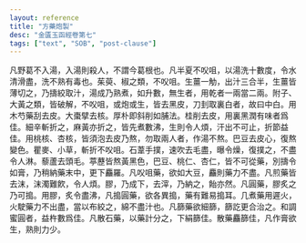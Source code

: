 ```yaml
---
layout: reference
title: "方藥炮製"
desc: "金匱玉函經卷第七"
tags: ["text", "SOB", "post-clause"]
---
```


凡野葛不入湯，入湯則殺人，不謂今葛根也。凡半夏不㕮咀，以湯洗十數度，令水清滑盡，洗不熟有毒也。茱萸、椒之類，不㕮咀。生薑一觔，出汁三合半，生薑皆薄切之，乃擣絞取汁，湯成乃熟煮，如升數，無生者，用乾者一兩當二兩。附子、大黃之類，皆破解，不㕮咀，或炮或生，皆去黑皮，刀刲取裏白者，故曰中白。用木芍藥刮去皮。大棗擘去核。厚朴即斜削如脯法。桂削去皮，用裏黑潤有味者爲佳。細辛斬折之，麻黃亦折之，皆先煮數沸，生則令人煩，汗出不可止，折節益佳。用桃核、杏核，皆須泡去皮乃熬，勿取兩人者，作湯不熬。巴豆去皮心，復熬變色。瞿麥、小草，斬折不㕮咀。石葦手撲，速吹去毛盡，曝令燥，復撲之，不盡令人淋。藜蘆去頭毛。葶藶皆熬黃黑色，巴豆、桃仁、杏仁，皆不可從藥，別擣令如膏，乃稍納藥末中，更下麤羅。凡㕮咀藥，欲如大豆，麤則藥力不盡。凡煎藥皆去沫，沫濁難飮，令人煩。膠，乃成下，去滓，乃納之，飴亦然。凡圓藥，膠炙之乃可搗。用膠，炙令盡沸，凡搗圓藥，欲各異搗，藥有難易搗耳。几煮藥用遲火，火駛藥力不出盡，當以布絞之，綿不盡汁也。凡篩藥欲細篩，篩訖更合治之。和調蜜圓者，益杵數爲佳。凡散石藥，以藥計分之，下絹篩佳。散藥麤篩佳，凡作膏欲生，熟則力少。
